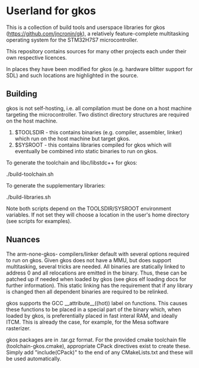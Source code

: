 # Userland for gkos #

This is a collection of build tools and userspace libraries for gkos (https://github.com/jncronin/gk), a relatively feature-complete multitasking operating system for the STM32H7S7 microcontroller.

This repository contains sources for many other projects each under their own respective licences.

In places they have been modified for gkos (e.g. hardware blitter support for SDL) and such locations are highlighted in the source.


## Building ##

gkos is not self-hosting, i.e. all compilation must be done on a host machine targeting the microcontroller.  Two distinct directory structures are required on the host machine.

1) $TOOLSDIR - this contains binaries (e.g. compiler, assembler, linker) which run on the host machine but target gkos.
2) $SYSROOT - this contains libraries compiled for gkos which will eventually be combined into static binaries to run on gkos.

To generate the toolchain and libc/libstdc++ for gkos:

./build-toolchain.sh


To generate the supplementary libraries:

./build-libraries.sh


Note both scripts depend on the TOOLSDIR/SYSROOT environment variables.  If not set they will choose a location in the user's home directory (see scripts for examples).


## Nuances ##

The arm-none-gkos- compilers/linker default with several options required to run on gkos.  Given gkos does not have a MMU, but does support multitasking, several tricks are needed.  All binaries are statically linked to address 0 and all relocations are emitted in the binary.  Thus, these can be patched up if needed when loaded by gkos (see gkos elf loading docs for further information).  This static linking has the requirement that if any library is changed then all dependent binaries are required to be relinked.

gkos supports the GCC \_\_attribute\_\_((hot)) label on functions.  This causes these functions to be placed in a special part of the binary which, when loaded by gkos, is preferentially placed in fast interal RAM, and ideally ITCM.  This is already the case, for example, for the Mesa software rasterizer.

gkos packages are in .tar.gz format.  For the provided cmake toolchain file (toolchain-gkos.cmake), appropriate CPack directives exist to create these.  Simply add "include(CPack)" to the end of any CMakeLists.txt and these will be used automatically.

